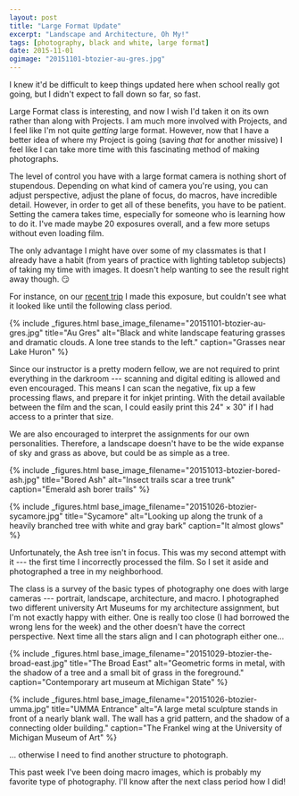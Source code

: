 ```yaml
---
layout: post
title: "Large Format Update"
excerpt: "Landscape and Architecture, Oh My!"
tags: [photography, black and white, large format]
date: 2015-11-01
ogimage: "20151101-btozier-au-gres.jpg"
---
```


I knew it'd be difficult to keep things updated here when school really got going, but I didn't expect to fall down so far, so fast.

Large Format class is interesting, and now I wish I'd taken it on its own rather than along with Projects. I am much more involved with Projects, and I feel like I'm not quite *getting* large format. However, now that I have a better idea of where my Project is going (saving *that* for another missive) I feel like I can take more time with this fascinating method of making photographs.

The level of control you have with a large format camera is nothing short of stupendous. Depending on what kind of camera you're using, you can adjust perspective, adjust the plane of focus, do macros, have incredible detail. However, in order to get all of these benefits, you have to be patient. Setting the camera takes time, especially for someone who is learning how to do it. I've made maybe 20 exposures overall, and a few more setups without even loading film.

The only advantage I might have over some of my classmates is that I already have a habit (from years of practice with lighting tabletop subjects) of taking my time with images. It doesn't help wanting to see the result right away though. 😏

For instance, on our [recent trip](/a-short-road-trip/) I made this exposure, but couldn't see what it looked like until the following class period.

{% include _figures.html
  base_image_filename="20151101-btozier-au-gres.jpg"
  title="Au Gres"
  alt="Black and white landscape featuring grasses and dramatic clouds. A lone tree stands to the left."
  caption="Grasses near Lake Huron"
%}

Since our instructor is a pretty modern fellow, we are not required to print everything in the darkroom --- scanning and digital editing is allowed and even encouraged. This means I can scan the negative, fix up a few processing flaws, and prepare it for inkjet printing. With the detail available between the film and the scan, I could easily print this 24\" × 30\" if I had access to a printer that size.

We are also encouraged to interpret the assignments for our own personalities. Therefore, a landscape doesn't have to be the wide expanse of sky and grass as above, but could be as simple as a tree.

{% include _figures.html
  base_image_filename="20151013-btozier-bored-ash.jpg"
  title="Bored Ash"
  alt="Insect trails scar a tree trunk"
  caption="Emerald ash borer trails"
%}

{% include _figures.html
  base_image_filename="20151026-btozier-sycamore.jpg"
  title="Sycamore"
  alt="Looking up along the trunk of a heavily branched tree with white and gray bark"
  caption="It almost glows"
%}

Unfortunately, the Ash tree isn't in focus. This was my second attempt with it --- the first time I incorrectly processed the film. So I set it aside and photographed a tree in my neighborhood.

The class is a survey of the basic types of photography one does with large cameras --- portrait, landscape, architecture, and macro. I photographed two different university Art Museums for my architecture assignment, but I'm not exactly happy with either. One is really too close (I had borrowed the wrong lens for the week) and the other doesn't have the correct perspective. Next time all the stars align and I can photograph either one...

{% include _figures.html
  base_image_filename="20151029-btozier-the-broad-east.jpg"
  title="The Broad East"
  alt="Geometric forms in metal, with the shadow of a tree and a small bit of grass in the foreground."
  caption="Contemporary art museum at Michigan State"
%}

{% include _figures.html
  base_image_filename="20151026-btozier-umma.jpg"
  title="UMMA Entrance"
  alt="A large metal sculpture stands in front of a nearly blank wall. The wall has a grid pattern, and the shadow of a connecting older building."
  caption="The Frankel wing at the University of Michigan Museum of Art"
%}

... otherwise I need to find another structure to photograph.

This past week I've been doing macro images, which is probably my favorite type of photography. I'll know after the next class period how I did!
